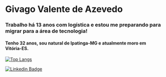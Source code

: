 # Givago Valente de Azevedo

### Trabalho há 13 anos com logística e estou me preparando para migrar para a área de tecnologia!

#### Tenho 32 anos, sou natural de Ipatinga-MG e atualmente moro em Vitória-ES.

[![Top Langs](https://github-readme-stats.vercel.app/api/top-langs/?username=Givagov&layout=compact)](https://github.com/Givagov/github-readme-stats)

[![Linkedin Badge](https://img.shields.io/badge/-LinkedIn-blue?style=flat-square&logo=Linkedin&logoColor=white&link=https://www.linkedin.com/in/givagovalentedeazevedo/)](https://www.linkedin.com/in/givagovalentedeazevedo/)
